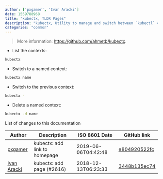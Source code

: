 ```yaml
---
author: ['pxgamer', 'Ivan Aracki']
date: 1559788968
title: "kubectx, TLDR Pages"
description: "kubectx, Utility to manage and switch between `kubectl` contexts."
categories: "common"
---
```

> More information: <https://github.com/ahmetb/kubectx>.

- List the contexts:

```bash
kubectx
```

- Switch to a named context:

```bash
kubectx name
```

- Switch to the previous context:

```bash
kubectx -
```

- Delete a named context:

```bash
kubectx -d name
```
List of changes to this documentation


Author | Description | ISO 8601 Date | GitHub link
------|-----|-----|-----
[pxgamer](mailto:owzie123@gmail.com) | kubectx: add link to homepage | 2019-06-06T04:42:48 | [e804920522fc](https://github.com/tldr-pages/tldr/commit/e804920522fc30ecdb4740d52778848ee891ec0b)
[Ivan Aracki](mailto:aracki.ivan@gmail.com) | kubectx: add page (#2616) | 2018-12-13T06:23:33 | [3448b135ec74](https://github.com/tldr-pages/tldr/commit/3448b135ec7487eb83448bac5322705d4531e739)

